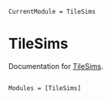 ```@meta
CurrentModule = TileSims
```

# TileSims

Documentation for [TileSims](https://github.com/cgevans/TileSims.jl).

```@index
```

```@autodocs
Modules = [TileSims]
```
